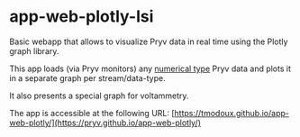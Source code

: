 # app-web-plotly-lsi

Basic webapp that allows to visualize Pryv data in real time using the Plotly graph library.

This app loads (via Pryv monitors) any [numerical type](https://api.pryv.com/event-types/#numerical-types) Pryv data and plots it in a separate graph per stream/data-type.

It also presents a special graph for voltammetry.

The app is accessible at the following URL: [https://tmodoux.github.io/app-web-plotly/](https://pryv.github.io/app-web-plotly/)